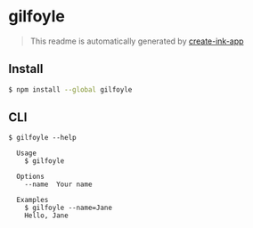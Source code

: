 # gilfoyle

> This readme is automatically generated by [create-ink-app](https://github.com/vadimdemedes/create-ink-app)

## Install

```bash
$ npm install --global gilfoyle
```

## CLI

```
$ gilfoyle --help

  Usage
    $ gilfoyle

  Options
    --name  Your name

  Examples
    $ gilfoyle --name=Jane
    Hello, Jane
```